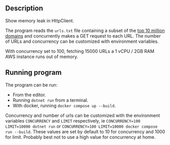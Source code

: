 ## Description

Show memory leak in HttpClient.

The program reads the `urls.txt` file containing a subset of the [top 10 million domains](https://www.domcop.com/top-10-million-domains) and concurrently makes a GET request to each URL. 
The number of URLs and concurrency can be customized with environment variables.

With concurrency set to 100, fetching 15000 URLs a 1 vCPU / 2GB RAM AWS instance runs out of memory.

## Running program

The program can be run:
* From the editor.
* Running `dotnet run` from a terminal.
* With docker, running `docker compose up --build`.

Concurrency and number of urls can be customized with the environment variables `CONCURRENCY` and `LIMIT` respectively, ie `CONCURRENCY=100 LIMIT=10000 dotnet run` or `CONCURRENCY=100 LIMIT=10000 docker compose run --build`. 
These values are set by default to 10 for concurrency and 1000 for limit. Probably best not to use a high value for concurrency at home.
